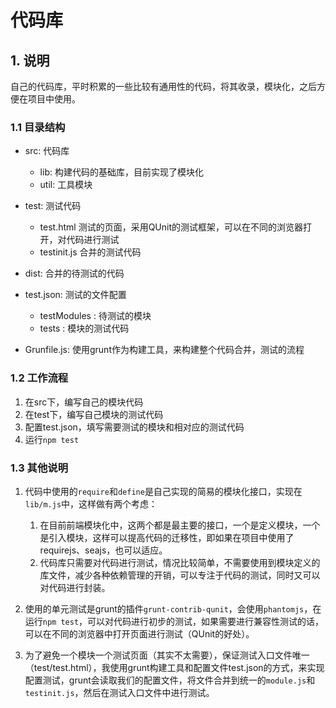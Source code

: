 # 代码库

## 1. 说明

自己的代码库，平时积累的一些比较有通用性的代码，将其收录，模块化，之后方便在项目中使用。

### 1.1 目录结构

* src: 代码库  

    * lib: 构建代码的基础库，目前实现了模块化
    * util: 工具模块

* test: 测试代码

    * test.html 测试的页面，采用QUnit的测试框架，可以在不同的浏览器打开，对代码进行测试
    * testinit.js 合并的测试代码

* dist: 合并的待测试的代码
* test.json: 测试的文件配置

    * testModules : 待测试的模块
    * tests : 模块的测试代码

* Grunfile.js: 使用grunt作为构建工具，来构建整个代码合并，测试的流程

### 1.2 工作流程 

1. 在src下，编写自己的模块代码
2. 在test下，编写自己模块的测试代码
3. 配置test.json，填写需要测试的模块和相对应的测试代码
4. 运行`npm test`

### 1.3 其他说明

1. 代码中使用的`require`和`define`是自己实现的简易的模块化接口，实现在`lib/m.js`中，这样做有两个考虑：

    1. 在目前前端模块化中，这两个都是最主要的接口，一个是定义模块，一个是引入模块，这样可以提高代码的迁移性，即如果在项目中使用了requirejs、seajs，也可以适应。
    2. 代码库只需要对代码进行测试，情况比较简单，不需要使用到模块定义的库文件，减少各种依赖管理的开销，可以专注于代码的测试，同时又可以对代码进行封装。

2. 使用的单元测试是grunt的插件`grunt-contrib-qunit`，会使用`phantomjs`，在运行`npm test`，可以对代码进行初步的测试，如果需要进行兼容性测试的话，可以在不同的浏览器中打开页面进行测试（QUnit的好处）。

3. 为了避免一个模块一个测试页面（其实不太需要），保证测试入口文件唯一（test/test.html），我使用grunt构建工具和配置文件test.json的方式，来实现配置测试，grunt会读取我们的配置文件，将文件合并到统一的`module.js`和`testinit.js`，然后在测试入口文件中进行测试。

